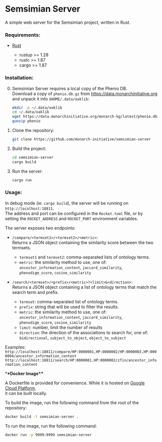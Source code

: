 # Semsimian Server

A simple web server for the Semsimian project, written in Rust.

### Requirements:

- [Rust](https://www.rust-lang.org/tools/install)

  - rustup >= 1.28
  - rustc >= 1.87
  - cargo >= 1.87

### Installation:

0. Semsimian Server requires a local copy of the Phenio DB.  
   Download a copy of `phenio.db.gz` from https://data.monarchinitiative.org and unpack it into `$HOME/.data/oaklib`:

   ```bash
   mkdir -p ~/.data/oaklib
   cd ~/.data/oaklib
   wget https://data.monarchinitiative.org/monarch-kg/latest/phenio.db.gz
   gunzip phenio
   ```

1. Clone the repository:
   ```bash
   git clone https://github.com/monarch-initiative/semsimian-server
   ```
2. Build the project:
   ```bash
   cd semsimian-server
   cargo build
   ```
3. Run the server:
   ```bash
   cargo run
   ```

### Usage:

In debug mode (ie. `cargo build`), the server will be running on `http://localhost:18811`.  
The address and port can be configured in the `Rocket.toml` file, or by setting the `ROCKET_ADDRESS` and `ROCKET_PORT` environment variables.

The server exposes two endpoints:

- `/compare/<termset1>/<termset2>/<metric>`:  
  Returns a JSON object containing the similarity score between the two termsets.

  - `termset1` and `termset2`: comma-separated lists of ontology terms.
  - `metric`: the similarity method to use, one of:  
    `ancestor_information_content`, `jaccard_similarity`, `phenodigm_score`, `cosine_similarity`

- `/search/<termset>/<prefix>/<metric>?<limit>&<direction>`:  
  Returns a JSON object containing a list of ontology terms that match the search term and prefix.

  - `termset`: comma-separated list of ontology terms.
  - `prefix`: string that will be used to filter the results.
  - `metric`: the similarity method to use, one of:  
    `ancestor_information_content`, `jaccard_similarity`, `phenodigm_score`, `cosine_similarity`
  - `limit`: number, limit the number of results
  - `direction`: the direction of the associations to search for, one of:  
    `bidirectional`, `subject_to_object`, `object_to_subject`

Examples:
`http://localhost:18811/compare/HP:0000001,HP:0000002/HP:0000003,HP:0000004/ancestor_information_content`
`http://localhost:18811/search/HP:0000001,HP:0000002/zfin/ancestor_information_content`

\***\*Docker Image\*\***

A Dockerfile is provided for convenience. While it is hosted on [Google Cloud Platform](us-central1-docker.pkg.dev/monarch-initiative/monarch-api/semsimian-server:latest),  
it can be built locally.

To build the image, run the following command from the root of the repository:

```bash
docker build -t semsimian-server .
```

To run the image, run the following command:

```bash
docker run -p 9999:9999 semsimian-server
```

